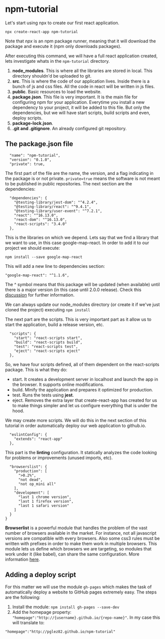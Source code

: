 # npm-tutorial

Let's start using npx to create our first react application. 
```
npx create-react-app npm-tutorial
```
Note that *npx* is an npm package runner, meaning that it will download the package and execute it (npm only downloads packages).

After executing this command, we will have a full react application created, lets investigate whats in the `npm-tutorial` directory.

1. **node_modules**. This is where all the libraries are stored in local. This directory shouldn'd be uploaded to git.
2. **src**. This is where the code of our application lives. Inside there is a bunch of js and css files. All the code in react will be written in js files.
3. **public**. Basic resources to load the website.
4. **package.json**. This file is very important. It is the main file for configuring npm for your application. Everytime you install a new dependency to your project, it will be added to this file. But only the dependencies, but we will have start scripts, build scripts and even, deploy scripts.
5. **package-lock.json**. 
6. **.git and .gitignore**. An already configured git repository.

## The package.json file
```json5
  "name": "npm-tutorial",
  "version": "0.1.0",
  "private": true,
```
The first part of the file are the name, the version, and a flag indicating in the package is or not private. `private=true` means the software is not meant to be published in public repositories. The next section are the dependencies:

```
  "dependencies": {
    "@testing-library/jest-dom": "^4.2.4",
    "@testing-library/react": "^9.4.1",
    "@testing-library/user-event": "^7.2.1",
    "react": "^16.13.0",
    "react-dom": "^16.13.0",
    "react-scripts": "3.4.0"
  },
```
This is the libraries on which we depend. Lets say that we find a library that we want to use, in this case google-map-react. In order to add it to our project we should execute:
```
npm install --save google-map-react
```
This will add a new line to dependencies section:
```
"google-map-react": "^1.1.6",
```
The ^ symbol means that this package will be updated (when available) until there is a major version (in this case until 2.0.0 release). Check this [discussion](https://stackoverflow.com/questions/22343224/whats-the-difference-between-tilde-and-caret-in-package-json) for further information.

We can always update our node_modules directory (or create it if we've just cloned the project) executing `npm install`

The next part are the scripts. This is very important part as it allow us to start the application, build a release version, etc.
```
  "scripts": {
    "start": "react-scripts start",
    "build": "react-scripts build",
    "test": "react-scripts test",
    "eject": "react-scripts eject"
  },
```
So, we have four scripts defined, all of them dependent on the react-scripts package. This is what they do:
* start. It creates a development server in localhost and launch the app in the browser. It supports online modifications.
* build. Minify the application and prepares it optimized for production.
* test. Runs the tests using **jest**.
* eject. Removes the extra layer that create-react-app has created for us to make things simpler and let us configure everything that is under the hood.

We may create more scripts. We will do this in the next section of this tutorial in order automatically deploy our web application to github.io.

```
  "eslintConfig": { 
    "extends": "react-app"
  },
```
This part is the **linting** configuration. It statically analyzes the code looking for problems or improvements (unused imports, etc).

```
  "browserslist": {
    "production": [
      ">0.2%",
      "not dead",
      "not op_mini all"
    ],
    "development": [
      "last 1 chrome version",
      "last 1 firefox version",
      "last 1 safari version"
    ]
  }
}
```
**Browserlist** is a powerful module that handles the problem of the vast number of browsers available in the market. For instance, not all javascript versions are compatible with every browsers. Also some css3 rules must be written with prefixes in order to make them work in multiple browsers. This module lets us define which browsers we are targeting, so modules that work under it (like babel), can share the same configuration. More information [here](https://github.com/browserslist/browserslist).

## Adding a deploy script
For this matter we will use the module `gh-pages` which makes the task of automatically deploy a website to GitHub pages extremely easy. The steps are the following:

1. Install the module: `npm install gh-pages --save-dev`
2. Add the homepage property: `"homepage":"http://{username}.github.io/{repo-name}"`. In my case this will translate to:
```
"homepage":"http://pglez82.github.io/npm-tutorial"
```

